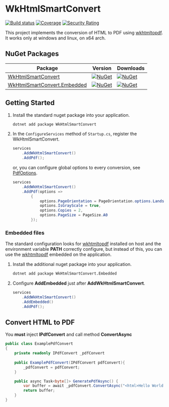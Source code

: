 # WkHtmlSmartConvert

[![Build status](https://dev.azure.com/rafaelmsouza/WkHtmlSmartConvert/_apis/build/status/CI)](https://dev.azure.com/rafaelmsouza/WkHtmlSmartConvert/_build/latest?definitionId=2)
[![Coverage](https://sonarcloud.io/api/project_badges/measure?project=wkhtmlsmartconvert_master&metric=coverage)](https://sonarcloud.io/dashboard?id=wkhtmlsmartconvert_master)
[![Security Rating](https://sonarcloud.io/api/project_badges/measure?project=wkhtmlsmartconvert_master&metric=security_rating)](https://sonarcloud.io/dashboard?id=wkhtmlsmartconvert_master)

This project implements the conversion of HTML to PDF using [wkhtmltopdf](https://github.com/wkhtmltopdf/wkhtmltopdf). It works only at windows and linux, on x64 arch.

## NuGet Packages

| Package | Version | Downloads |
| --- | --- | --- |
| [WkHtmlSmartConvert](https://www.nuget.org/packages/WkHtmlSmartConvert/) | [![NuGet](https://img.shields.io/nuget/v/WkHtmlSmartConvert)](https://www.nuget.org/packages/WkHtmlSmartConvert/) | [![NuGet](https://img.shields.io/nuget/dt/WkHtmlSmartConvert)](https://www.nuget.org/packages/WkHtmlSmartConvert/) |
| [WkHtmlSmartConvert.Embedded](https://www.nuget.org/packages/WkHtmlSmartConvert.Embedded) | [![NuGet](https://img.shields.io/nuget/v/WkHtmlSmartConvert.Embedded)](https://www.nuget.org/packages/WkHtmlSmartConvert.Embedded) | [![NuGet](https://img.shields.io/nuget/dt/WkHtmlSmartConvert.Embedded)](https://www.nuget.org/packages/WkHtmlSmartConvert.Embedded) |


## Getting Started

1. Install the standard nuget package into your application.

    ```bash
    dotnet add package WkHtmlSmartConvert
    ```

2. In the `ConfigureServices` method of `Startup.cs`, register the WkHtmlSmartConvert.
  
    ```csharp
    services
        .AddWkHtmlSmartConvert()
        .AddPdf();
    ``` 
    or, you can configure global options to every conversion, see [PdfOptions](https://github.com/rafaelmsouza/WkHtmlSmartConvert/blob/master/src/WkHtmlSmartConvert/PdfOptions.cs).

    ```csharp
    services
        .AddWkHtmlSmartConvert()
        .AddPdf(options =>
            {
                options.PageOrientation = PageOrientation.options.Landscape,
                options.IsGrayScale = true,
                options.Copies = 2,
                options.PageSize = PageSize.A0
            });
    ```

### Embedded files
The standard configuration looks for [wkhtmltopdf](https://github.com/wkhtmltopdf/wkhtmltopdf) installed on host and the environment variable **PATH** correctly configure, but instead of this, you can use the [wkhtmltopdf](https://github.com/wkhtmltopdf/wkhtmltopdf) embedded on the application.

1. Install the additional nuget package into your application.

    ```bash
    dotnet add package WkHtmlSmartConvert.Embedded
    ```

2. Configure **AddEmbedded** just after **AddWkHtmlSmartConvert**.

    ```csharp
    services
        .AddWkHtmlSmartConvert()
        .AddEmbedded()
        .AddPdf();
    ```

 
## Convert HTML to PDF

You **must** inject **IPdfConvert** and call method **ConvertAsync**

```csharp
public class ExamplePdfConvert
{
    private readonly IPdfConvert _pdfConvert
    
    public ExamplePdfConvert(IPdfConvert pdfConvert){
        _pdfConvert = pdfConvert;
    }

    public async Task<byte[]> GeneratePdfAsync() { 
        var buffer = await _pdfConvert.ConvertAsync("<html>Hello World!</html>");
        return buffer;
    }
}
```
